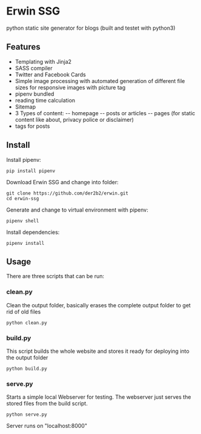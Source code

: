 # Erwin SSG
python static site generator for blogs
(built and testet with python3)

## Features
- Templating with Jinja2
- SASS compiler
- Twitter and Facebook Cards
- Simple image processing with automated generation of different file sizes for responsive images with picture tag
- pipenv bundled
- reading time calculation
- Sitemap
- 3 Types of content:
  -- homepage
  -- posts or articles
  -- pages (for static content like about, privacy police or disclaimer)
- tags for posts

## Install
Install pipenv:
```
pip install pipenv
```
Download Erwin SSG and change into folder:
```
git clone https://github.com/der2b2/erwin.git
cd erwin-ssg
```
Generate and change to virtual environment with pipenv:
```
pipenv shell
```
Install dependencies:
```
pipenv install
```

## Usage
There are three scripts that can be run:
### clean.py
Clean the output folder, basically erases the complete output folder to get rid of old files
```
python clean.py
```

### build.py
This script builds the whole website and stores it ready for deploying into the output folder
```
python build.py
```

### serve.py
Starts a simple local Webserver for testing. The webserver just serves the stored files from the build script.
```
python serve.py
```
Server runs on "localhost:8000"

